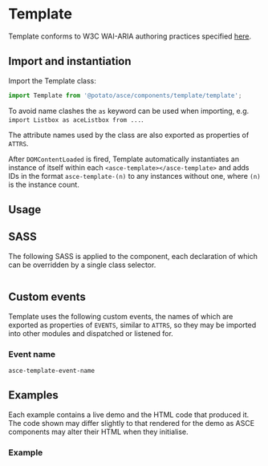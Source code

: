 <!-- TODO: Replace 'Template', 'TEMPLATE' and 'template' with actual values -->
# Template

<!-- DESCRIBE COMPONENT AND ITS FUNCTIONALITY HERE -->

<!-- TODO: Replace '<w3c-component-name>' -->
Template conforms to W3C WAI-ARIA authoring practices specified [here](https://www.w3.org/TR/wai-aria-practices-1.1/#<w3c-component-name>).


## Import and instantiation

Import the Template class:

```js
import Template from '@potato/asce/components/template/template';
```

To avoid name clashes the `as` keyword can be used when importing, e.g. `import Listbox as aceListbox from ...`.
<!-- TODO: If no ATTRS are exported then remove following sentence -->
The attribute names used by the class are also exported as properties of `ATTRS`.

After `DOMContentLoaded` is fired, Template automatically instantiates an instance of itself within each `<asce-template></asce-template>` and adds IDs in the format `asce-template-(n)` to any instances without one, where `(n)` is the instance count.


## Usage

<!-- ADD USAGE AND INTERACTION INSTRUCTIONS HERE -->



## SASS

The following SASS is applied to the component, each declaration of which can be overridden by a single class selector.

```scss
```


## Custom events
<!-- TODO: If only one event used remove plural -->
<!-- TODO: Remove or keep 'dispatched' and 'listened for' as appropriate -->
Template uses the following custom events, the names of which are exported as properties of `EVENTS`, similar to `ATTRS`, so they may be imported into other modules and dispatched or listened for.


<!-- TODO: Replace 'Event name' with a descriptive name -->
### Event name

<!-- TODO: Replace 'template-event-name' with actual value -->
`asce-template-event-name`

<!-- DESCRIBE EVENT HERE AND SPECIFY IF ITS DISPATCHED OR LISTENED FOR -->

<!-- DESCRIBE EACH PROPERTY OF THE 'detail' OBJECT -->
<!-- 
```js
'detail': {
  'id': // ID of Template
}
```
-->


## Examples

Each example contains a live demo and the HTML code that produced it. The code shown may differ slightly to that rendered for the demo as ASCE components may alter their HTML when they initialise.


<!-- TODO: Replace 'Example' with more descriptive name -->
### Example

<!-- DESCRIBE WHAT THE EXAMPLE SHOWS AND WHY IT SHOULD BE USED THAT WAY HERE -->

<!-- INCLUDE AN EMPTY HTML CODE BLOCK FOR EACH EXAMPLE -->
<!--
```html
```
-->
